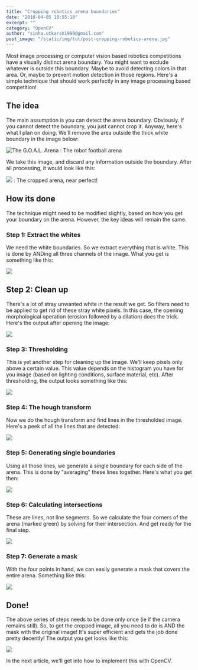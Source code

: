 ```yaml
---
title: "Cropping robotics arena boundaries"
date: "2010-04-05 18:55:18"
excerpt: ""
category: "OpenCV"
author: "sinha.utkarsh1990@gmail.com"
post_image: "/static/img/tut/post-cropping-robotics-arena.jpg"
---
```

Most image processing or computer vision based robotics competitions have a visually distinct arena boundary. You might want to exclude whatever is outside this boundary. Maybe to avoid detecting colors in that area. Or, maybe to prevent motion detection in those regions. Here's a simple technique that should work perfectly in any image processing based competition! 

## The idea

The main assumption is you can detect the arena boundary. Obviously. If you cannot detect the boundary, you just cannot crop it. Anyway, here's what I plan on doing. We'll remove the area outside the thick white boundary in the image below:

![The G.O.A.L. Arena](/static/img/tut/goal_arena.jpg)
: The robot football arena

We take this image, and discard any information outside the boundary. After all processing, it would look like this:

![](/static/img/tut/arena-cropped.jpg)
: The cropped arena, near perfect!

## How its done

The technique might need to be modified slightly, based on how you get your boundary on the arena. However, the key ideas will remain the same. 

### Step 1: Extract the whites

We need the white boundaries. So we extract everything that is white. This is done by ANDing all three channels of the image. What you get is something like this:

![](/static/img/tut/arena-whtes.jpg)

## Step 2: Clean up

There's a lot of stray unwanted white in the result we get. So filters need to be applied to get rid of these stray white pixels. In this case, the opening morphological operation (erosion followed by a dilation) does the trick. Here's the output after opening the image:

![](/static/img/tut/arena-whites-opened.jpg)

### Step 3: Thresholding

This is yet another step for cleaning up the image. We'll keep pixels only above a certain value. This value depends on the histogram you have for you image (based on lighting conditions, surface material, etc). After thresholding, the output looks something like this:

![](/static/img/tut/arena-whites-threshold.jpg)

### Step 4: The hough transform

Now we do the hough transform and find lines in the thresholded image. Here's a peek of all the lines that are detected: 

![](/static/img/tut/arena-detected-lines.jpg)

### Step 5: Generating single boundaries

Using all those lines, we generate a single boundary for each side of the arena. This is done by "averaging" these lines together. Here's what you get then:

![](/static/img/tut/arena-lines-averaged.jpg)

### Step 6: Calculating intersections

These are lines, not line segments. So we calculate the four corners of the arena (marked green) by solving for their intersection. And get ready for the final step.

![](/static/img/tut/arena-corners.jpg)

### Step 7: Generate a mask

With the four points in hand, we can easily generate a mask that covers the entire arena. Something like this:

![](/static/img/tut/arena-mask.jpg)

## Done!

The above series of steps needs to be done only once (ie if the camera remains still). So, to get the cropped image, all you need to do is AND the mask with the original image! It's super efficient and gets the job done pretty decently! The output you get looks like this: 

![](/static/img/tut/arena-cropped.jpg)

In the next article, we'll get into how to implement this with OpenCV.
